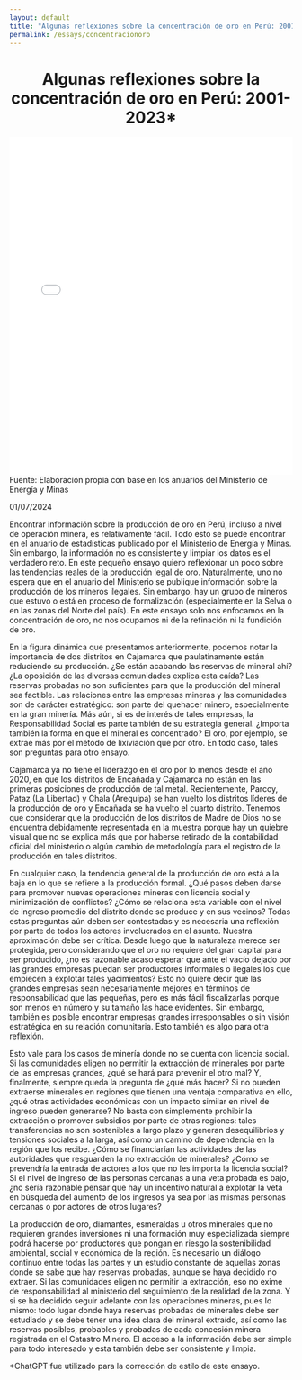 ```yaml
---
layout: default
title: "Algunas reflexiones sobre la concentración de oro en Perú: 2001-2023"
permalink: /essays/concentracionoro
---
```


<center> <h1>Algunas reflexiones sobre la concentración de oro en Perú: 2001-2023*</h1> </center>

<iframe src="/images/concentracion_de_oro_por_año_y_distrito.html" style="width: 100%; height: 600px; max-width: 5000px; border: none;" title="Concentration de Oro por Año y Distrito"></iframe>
Fuente: Elaboración propia con base en los anuarios del Ministerio de Energía y Minas

01/07/2024

Encontrar información sobre la producción de oro en Perú, incluso a nivel de operación minera, es relativamente fácil. Todo esto se puede encontrar en el anuario de estadísticas publicado por el Ministerio de Energía y Minas. Sin embargo, la información no es consistente y limpiar los datos es el verdadero reto. En este pequeño ensayo quiero reflexionar un poco sobre las tendencias reales de la producción legal de oro. Naturalmente, uno no espera que en el anuario del Ministerio se publique información sobre la producción de los mineros ilegales. Sin embargo, hay un grupo de mineros que estuvo o está en proceso de formalización (especialmente en la Selva o en las zonas del Norte del país). En este ensayo solo nos enfocamos en la concentración de oro, no nos ocupamos ni de la refinación ni la fundición de oro.

En la figura dinámica que presentamos anteriormente, podemos notar la importancia de dos distritos en Cajamarca que paulatinamente están reduciendo su producción. ¿Se están acabando las reservas de mineral ahí? ¿La oposición de las diversas comunidades explica esta caída? Las reservas probadas no son suficientes para que la producción del mineral sea factible. Las relaciones entre las empresas mineras y las comunidades son de carácter estratégico: son parte del quehacer minero, especialmente en la gran minería. Más aún, si es de interés de tales empresas, la Responsabilidad Social es parte también de su estrategia general. ¿Importa también la forma en que el mineral es concentrado? El oro, por ejemplo, se extrae más por el método de lixiviación que por otro. En todo caso, tales son preguntas para otro ensayo.

Cajamarca ya no tiene el liderazgo en el oro por lo menos desde el año 2020, en que los distritos de Encañada y Cajamarca no están en las primeras posiciones de producción de tal metal. Recientemente, Parcoy, Pataz (La Libertad) y Chala (Arequipa) se han vuelto los distritos líderes de la producción de oro y Encañada se ha vuelto el cuarto distrito. Tenemos que considerar que la producción de los distritos de Madre de Dios no se encuentra debidamente representada en la muestra porque hay un quiebre visual que no se explica más que por haberse retirado de la contabilidad oficial del ministerio o algún cambio de metodología para el registro de la producción en tales distritos.

En cualquier caso, la tendencia general de la producción de oro está a la baja en lo que se refiere a la producción formal. ¿Qué pasos deben darse para promover nuevas operaciones mineras con licencia social y minimización de conflictos? ¿Cómo se relaciona esta variable con el nivel de ingreso promedio del distrito donde se produce y en sus vecinos? Todas estas preguntas aún deben ser contestadas y es necesaria una reflexión por parte de todos los actores involucrados en el asunto. Nuestra aproximación debe ser crítica. Desde luego que la naturaleza merece ser protegida, pero considerando que el oro no requiere del gran capital para ser producido, ¿no es razonable acaso esperar que ante el vacío dejado por las grandes empresas puedan ser productores informales o ilegales los que empiecen a explotar tales yacimientos? Esto no quiere decir que las grandes empresas sean necesariamente mejores en términos de responsabilidad que las pequeñas, pero es más fácil fiscalizarlas porque son menos en número y su tamaño las hace evidentes. Sin embargo, también es posible encontrar empresas grandes irresponsables o sin visión estratégica en su relación comunitaria. Esto también es algo para otra reflexión.

Esto vale para los casos de minería donde no se cuenta con licencia social. Si las comunidades eligen no permitir la extracción de minerales por parte de las empresas grandes, ¿qué se hará para prevenir el otro mal? Y, finalmente, siempre queda la pregunta de ¿qué más hacer? Si no pueden extraerse minerales en regiones que tienen una ventaja comparativa en ello, ¿qué otras actividades económicas con un impacto similar en nivel de ingreso pueden generarse? No basta con simplemente prohibir la extracción o promover subsidios por parte de otras regiones: tales transferencias no son sostenibles a largo plazo y generan desequilibrios y tensiones sociales a la larga, así como un camino de dependencia en la región que los recibe. ¿Cómo se financiarían las actividades de las autoridades que resguarden la no extracción de minerales? ¿Cómo se prevendría la entrada de actores a los que no les importa la licencia social? Si el nivel de ingreso de las personas cercanas a una veta probada es bajo, ¿no sería razonable pensar que hay un incentivo natural a explotar la veta en búsqueda del aumento de los ingresos ya sea por las mismas personas cercanas o por actores de otros lugares?

La producción de oro, diamantes, esmeraldas u otros minerales que no requieren grandes inversiones ni una formación muy especializada siempre podrá hacerse por productores que pongan en riesgo la sostenibilidad ambiental, social y económica de la región. Es necesario un diálogo continuo entre todas las partes y un estudio constante de aquellas zonas donde se sabe que hay reservas probadas, aunque se haya decidido no extraer. Si las comunidades eligen no permitir la extracción, eso no exime de responsabilidad al ministerio del seguimiento de la realidad de la zona. Y si se ha decidido seguir adelante con las operaciones mineras, pues lo mismo: todo lugar donde haya reservas probadas de minerales debe ser estudiado y se debe tener una idea clara del mineral extraído, así como las reservas posibles, probables y probadas de cada concesión minera registrada en el Catastro Minero. El acceso a la información debe ser simple para todo interesado y esta también debe ser consistente y limpia.

*ChatGPT fue utilizado para la corrección de estilo de este ensayo.
